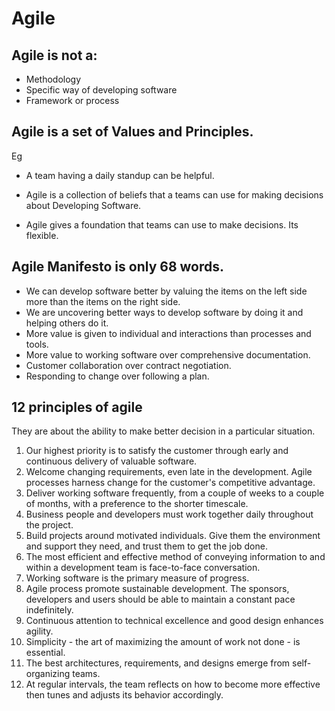 # Agile 

## Agile is not a: 

  - Methodology
  - Specific way of developing software 
  - Framework or process

## Agile is a set of Values and Principles. 

  Eg
  - A team having a daily standup can be helpful. 
  - Agile is a collection of beliefs that a teams can use for making decisions about Developing Software. 
  
  - Agile gives a foundation that teams can use to make decisions. Its flexible. 
  
## Agile Manifesto is only 68 words. 
- We can develop software better by valuing the items on the left side more than the items on the right side. 
- We are uncovering better ways to develop software by doing it and helping others do it. 
- More value is given to individual and interactions than processes and tools. 
- More value to working software over comprehensive documentation. 
- Customer collaboration over contract negotiation. 
- Responding to change over following a plan. 

## 12 principles of agile 

They are about the ability to make better decision in a particular situation. 

  1. Our highest priority is to satisfy the customer through early and continuous delivery of valuable software. 
  2. Welcome changing requirements, even late in the development. Agile processes harness change for the customer's competitive advantage. 
  3. Deliver working software frequently, from a couple of weeks to a couple of months, with a preference to the shorter timescale. 
  4. Business people and developers must work together daily throughout the project. 
  5. Build projects around motivated individuals. Give them the environment and support they need, and trust them to get the job done. 
  6. The most efficient and effective method of conveying information to and within a development team is face-to-face conversation. 
  7. Working software is the primary measure of progress. 
  8. Agile process promote sustainable development. The sponsors, developers and users should be able to maintain a constant pace 
  indefinitely. 
  9. Continuous attention to technical excellence and good design enhances agility. 
  10. Simplicity - the art of maximizing the amount of work not done - is essential. 
  11. The best architectures, requirements, and designs emerge from self-organizing teams. 
  12. At regular intervals, the team reflects on how to become more effective then tunes and adjusts its behavior accordingly. 
  
  
